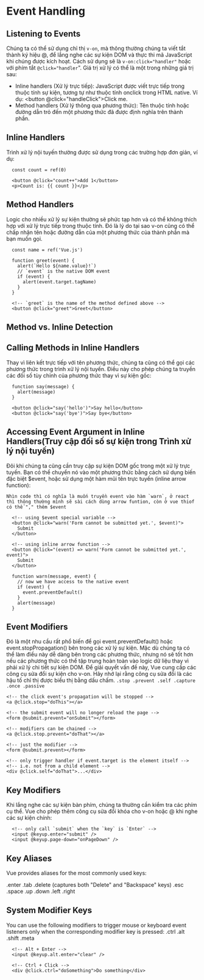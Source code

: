 # Event Handling

## Listening to Events

Chúng ta có thể sử dụng chỉ thị `v-on`, mà thông thường chúng ta viết tắt thành ký hiệu @, để lắng nghe các sự kiện DOM và thực thi mã JavaScript khi chúng được kích hoạt. Cách sử dụng sẽ là `v-on:click="handler"` hoặc với phím tắt `@click="handler`".
Giá trị xử lý có thể là một trong những giá trị sau:
- Inline handlers (Xử lý trực tiếp):
JavaScript được viết trực tiếp trong thuộc tính sự kiện, tương tự như thuộc tính onclick trong HTML native.
Ví dụ: <button @click="handleClick">Click me</button>.
- Method handlers (Xử lý thông qua phương thức):
Tên thuộc tính hoặc đường dẫn trỏ đến một phương thức đã được định nghĩa trên thành phần.

## Inline Handlers

Trình xử lý nội tuyến thường được sử dụng trong các trường hợp đơn giản, ví dụ:

```
  const count = ref(0)
```

```
  <button @click="count++">Add 1</button>
  <p>Count is: {{ count }}</p>
```

## Method Handlers

Logic cho nhiều xử lý sự kiện thường sẽ phức tạp hơn và có thể không thích hợp với xử lý trực tiếp trong thuộc tính. Đó là lý do tại sao v-on cũng có thể chấp nhận tên hoặc đường dẫn của một phương thức của thành phần mà bạn muốn gọi.

```
  const name = ref('Vue.js')

  function greet(event) {
    alert(`Hello ${name.value}!`)
    // `event` is the native DOM event
    if (event) {
      alert(event.target.tagName)
    }
  }
```

```
  <!-- `greet` is the name of the method defined above -->
  <button @click="greet">Greet</button>
```

## Method vs. Inline Detection

## Calling Methods in Inline Handlers

Thay vì liên kết trực tiếp với tên phương thức, chúng ta cũng có thể gọi các phương thức trong trình xử lý nội tuyến. Điều này cho phép chúng ta truyền các đối số tùy chỉnh của phương thức thay vì sự kiện gốc:

```
  function say(message) {
    alert(message)
  }
```

```
  <button @click="say('hello')">Say hello</button>
  <button @click="say('bye')">Say bye</button>
```

## Accessing Event Argument in Inline Handlers(Truy cập đối số sự kiện trong Trình xử lý nội tuyến)

Đôi khi chúng ta cũng cần truy cập sự kiện DOM gốc trong một xử lý trực tuyến. Bạn có thể chuyển nó vào một phương thức bằng cách sử dụng biến đặc biệt $event, hoặc sử dụng một hàm mũi tên trực tuyến (inline arrow function):

``Nhìn code thì có nghĩa là muốn truyền event vào hàm `warn`, ở react thì thông thường mình sẽ sài cách dùng arrow funtion, còn ở vue thiof có thể "," thêm $event``

```
  <!-- using $event special variable -->
  <button @click="warn('Form cannot be submitted yet.', $event)">
    Submit
  </button>

  <!-- using inline arrow function -->
  <button @click="(event) => warn('Form cannot be submitted yet.', event)">
    Submit
  </button>
```

```
  function warn(message, event) {
    // now we have access to the native event
    if (event) {
      event.preventDefault()
    }
    alert(message)
  }
```

## Event Modifiers

Đó là một nhu cầu rất phổ biến để gọi event.preventDefault() hoặc event.stopPropagation() bên trong các xử lý sự kiện. Mặc dù chúng ta có thể làm điều này dễ dàng bên trong các phương thức, nhưng nó sẽ tốt hơn nếu các phương thức có thể tập trung hoàn toàn vào logic dữ liệu thay vì phải xử lý chi tiết sự kiện DOM.
Để giải quyết vấn đề này, Vue cung cấp các công cụ sửa đổi sự kiện cho v-on. Hãy nhớ lại rằng công cụ sửa đổi là các hậu tố chỉ thị được biểu thị bằng dấu chấm.
`.stop
.prevent
.self
.capture
.once
.passive`

```
<!-- the click event's propagation will be stopped -->
<a @click.stop="doThis"></a>

<!-- the submit event will no longer reload the page -->
<form @submit.prevent="onSubmit"></form>

<!-- modifiers can be chained -->
<a @click.stop.prevent="doThat"></a>

<!-- just the modifier -->
<form @submit.prevent></form>

<!-- only trigger handler if event.target is the element itself -->
<!-- i.e. not from a child element -->
<div @click.self="doThat">...</div>
```

## Key Modifiers

Khi lắng nghe các sự kiện bàn phím, chúng ta thường cần kiểm tra các phím cụ thể. Vue cho phép thêm công cụ sửa đổi khóa cho v-on hoặc @ khi nghe các sự kiện chính:
```
  <!-- only call `submit` when the `key` is `Enter` -->
  <input @keyup.enter="submit" />
  <input @keyup.page-down="onPageDown" />
```

## ​​​​​​Key Aliases
Vue provides aliases for the most commonly used keys:

.enter
.tab
.delete (captures both "Delete" and "Backspace" keys)
.esc
.space
.up
.down
.left
.right

## System Modifier Keys
You can use the following modifiers to trigger mouse or keyboard event listeners only when the corresponding modifier key is pressed:
.ctrl
.alt
.shift
.meta

```
  <!-- Alt + Enter -->
  <input @keyup.alt.enter="clear" />

  <!-- Ctrl + Click -->
  <div @click.ctrl="doSomething">Do something</div>
```